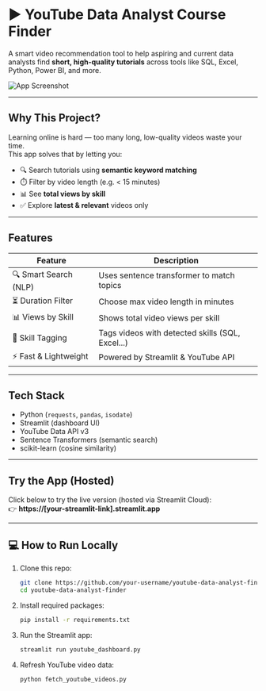 # ▶️ YouTube Data Analyst Course Finder

A smart video recommendation tool to help aspiring and current data analysts find **short, high-quality tutorials** across tools like SQL, Excel, Python, Power BI, and more.

![App Screenshot](https://user-images.githubusercontent.com/your-screenshot.png) <!-- Add later if needed -->

---

## Why This Project?

Learning online is hard — too many long, low-quality videos waste your time.  
This app solves that by letting you:

- 🔍 Search tutorials using **semantic keyword matching**
- ⏱️ Filter by video length (e.g. < 15 minutes)
- 📊 See **total views by skill**
- ✅ Explore **latest & relevant** videos only

---

## Features

| Feature               | Description                                      |
|-----------------------|--------------------------------------------------|
| 🔍 Smart Search (NLP) | Uses sentence transformer to match topics        |
| ⏳ Duration Filter    | Choose max video length in minutes               |
| 📊 Views by Skill     | Shows total video views per skill                |
| 🧠 Skill Tagging      | Tags videos with detected skills (SQL, Excel...) |
| ⚡ Fast & Lightweight | Powered by Streamlit & YouTube API               |

---

## Tech Stack

- Python (`requests`, `pandas`, `isodate`)
- Streamlit (dashboard UI)
- YouTube Data API v3 
- Sentence Transformers (semantic search)
- scikit-learn (cosine similarity)

---

## Try the App (Hosted)

Click below to try the live version (hosted via Streamlit Cloud):  
👉 **https://[your-streamlit-link].streamlit.app**

---

## 💻 How to Run Locally

1. Clone this repo:
   ```bash
   git clone https://github.com/your-username/youtube-data-analyst-finder.git
   cd youtube-data-analyst-finder
   ```
2. Install required packages:
    ```bash
    pip install -r requirements.txt
    ```
3. Run the Streamlit app:
    ```bash
    streamlit run youtube_dashboard.py
    ```
    
4. Refresh YouTube video data:
    ```bash
    python fetch_youtube_videos.py
    ```